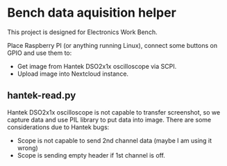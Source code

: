 # Bench data aquisition helper

This project is designed for Electronics Work Bench.

Place Raspberry PI (or anything running Linux), connect some buttons on GPIO and use them to:
* Get image from Hantek DSO2x1x oscilloscope via SCPI.
* Upload image into Nextcloud instance.

## hantek-read.py
Hantek DSO2x1x oscilloscope is not capable to transfer screenshot, so we capture data and use PIL library to put data into image. There are some considerations due to Hantek bugs:
* Scope is not capable to send 2nd channel data (maybe I am using it wrong)
* Scope is sending empty header if 1st channel is off.
